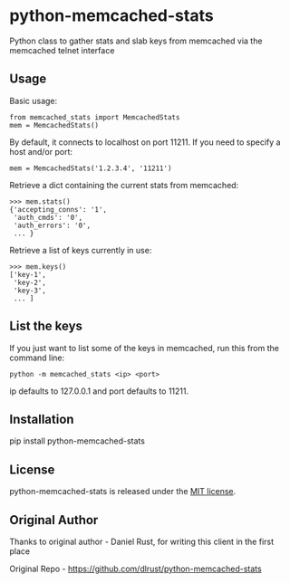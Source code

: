 # python-memcached-stats

Python class to gather stats and slab keys from memcached via the memcached telnet interface

## Usage

Basic usage:

    from memcached_stats import MemcachedStats
    mem = MemcachedStats()

By default, it connects to localhost on port 11211. If you need to specify a host and/or port:

    mem = MemcachedStats('1.2.3.4', '11211')

Retrieve a dict containing the current stats from memcached:

    >>> mem.stats()
    {'accepting_conns': '1',
     'auth_cmds': '0',
     'auth_errors': '0',
     ... }

Retrieve a list of keys currently in use:

    >>> mem.keys()
    ['key-1',
     'key-2',
     'key-3',
     ... ]

## List the keys

If you just want to list some of the keys in memcached, run this from the command line:

    python -m memcached_stats <ip> <port>

ip defaults to 127.0.0.1 and port defaults to 11211.

## Installation

  pip install python-memcached-stats

## License

python-memcached-stats is released under the [MIT license](http://creativecommons.org/licenses/MIT/).

## Original Author 

Thanks to original author - Daniel Rust, for writing this client in the first
place

Original Repo - https://github.com/dlrust/python-memcached-stats
